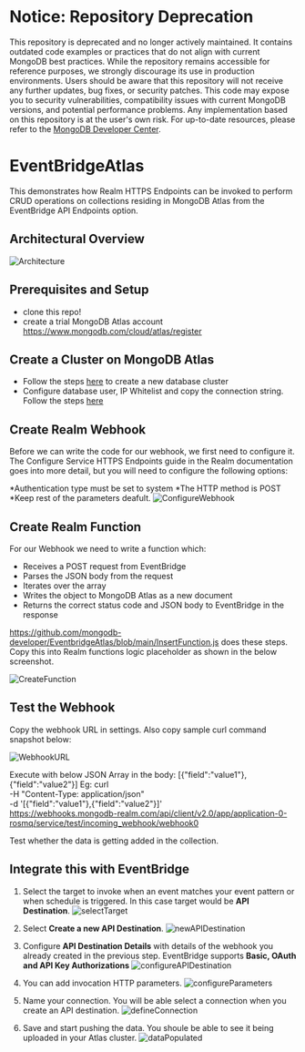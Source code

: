 # Notice: Repository Deprecation
This repository is deprecated and no longer actively maintained. It contains outdated code examples or practices that do not align with current MongoDB best practices. While the repository remains accessible for reference purposes, we strongly discourage its use in production environments.
Users should be aware that this repository will not receive any further updates, bug fixes, or security patches. This code may expose you to security vulnerabilities, compatibility issues with current MongoDB versions, and potential performance problems. Any implementation based on this repository is at the user's own risk.
For up-to-date resources, please refer to the [MongoDB Developer Center](https://mongodb.com/developer).


# EventBridgeAtlas

This demonstrates how Realm HTTPS Endpoints can be invoked to perform CRUD operations on collections residing in MongoDB Atlas from the EventBridge API Endpoints option. 

## Architectural Overview
![Architecture](/images/Architecture1.png)


## Prerequisites and Setup
- clone this repo!
- create a trial MongoDB Atlas account https://www.mongodb.com/cloud/atlas/register

## Create a Cluster on MongoDB Atlas
* Follow the steps [here](https://docs.atlas.mongodb.com/tutorial/create-new-cluster) to create a new database cluster
* Configure database user, IP Whitelist and copy the connection string. Follow the steps [here](https://docs.atlas.mongodb.com/driver-connection)

## Create Realm Webhook
Before we can write the code for our webhook, we first need to configure it. The Configure Service HTTPS Endpoints guide in the Realm documentation goes into more detail, but you will need to configure the following options:

*Authentication type must be set to system
*The HTTP method is POST
*Keep rest of the parameters deafult.
![ConfigureWebhook](/images/RealmWebhook.png)

## Create Realm Function
For our Webhook we need to write a function which:

* Receives a POST request from EventBridge
* Parses the JSON body from the request
* Iterates over the array
* Writes the object to MongoDB Atlas as a new document
* Returns the correct status code and JSON body to EventBridge in the response

https://github.com/mongodb-developer/EventbridgeAtlas/blob/main/InsertFunction.js does these steps. Copy this into Realm functions logic placeholder as shown in the below screenshot. 

![CreateFunction](/images/RealmFunction.png)

## Test the Webhook

Copy the webhook URL in settings. Also copy sample curl command snapshot below:

![WebhookURL](/images/WebhookURL.png)

Execute with below JSON Array in the body:
[{"field":"value1"},{"field":"value2"}]
Eg: 
curl \
-H "Content-Type: application/json" \
-d '[{"field":"value1"},{"field":"value2"}]' \
https://webhooks.mongodb-realm.com/api/client/v2.0/app/application-0-rosmq/service/test/incoming_webhook/webhook0

Test whether the data is getting added in the collection. 


## Integrate this with EventBridge

1. Select the target to invoke when an event matches your event pattern or when schedule is triggered. In this case target would be **API Destination**. 
![selectTarget](/images/eventbridge1.png)

2. Select **Create a new API Destination**. 
![newAPIDestination](/images/eventbridge2.png)

3. Configure **API Destination Details** with details of the webhook you already created in the previous step. EventBridge supports **Basic, OAuth and API Key Authorizations**
![configureAPIDestination](/images/eventbridge3.png)

4. You can add invocation HTTP parameters. 
![configureParameters](/images/eventbridge4.png)

5. Name your connection. You will be able select a connection when you create an API destination.
![defineConnection](/images/eventbridge5.png) 

5. Save and start pushing the data. You shoule be able to see it being uploaded in your Atlas cluster. 
![dataPopulated](/images/eventbridge6.png)



